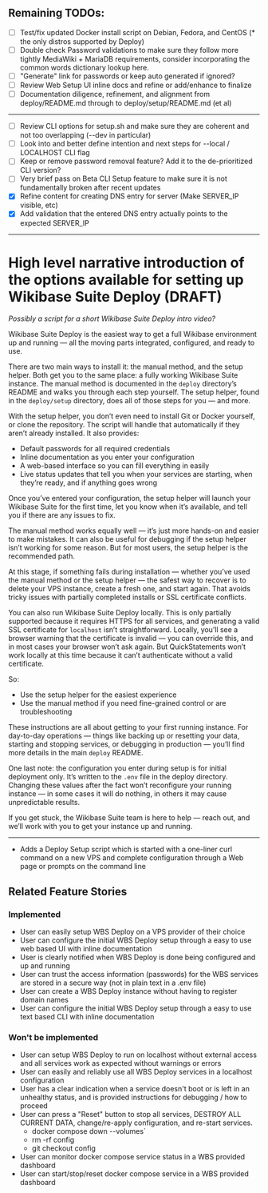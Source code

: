 ## Remaining TODOs:

- [ ] Test/fix updated Docker install script on Debian, Fedora, and CentOS (* the only distros supported by Deploy)
- [ ] Double check Password validations to make sure they follow more tightly MediaWiki + MariaDB requirements,
      consider incorporating the common words dictionary lookup here.
- [ ] "Generate" link for passwords or keep auto generated if ignored?
- [ ] Review Web Setup UI inline docs and refine or add/enhance to finalize
- [ ] Documentation diligence, refinement, and alignment from deploy/README.md through to deploy/setup/README.md (et al)
---
- [ ] Review CLI options for setup.sh and make sure they are coherent and not too overlapping (--dev in particular)
- [ ] Look into and better define intention and next steps for --local / LOCALHOST CLI flag
- [ ] Keep or remove password removal feature? Add it to the de-prioritized CLI version?
- [ ] Very brief pass on Beta CLI Setup feature to make sure it is not fundamentally broken after recent updates
- [X] Refine content for creating DNS entry for server (Make SERVER_IP visible, etc)
- [X] Add validation that the entered DNS entry actually points to the expected SERVER_IP

---

# High level narrative introduction of the options available for setting up Wikibase Suite Deploy (DRAFT)

*Possibly a script for a short Wikibase Suite Deploy intro video?*

Wikibase Suite Deploy is the easiest way to get a full Wikibase environment up and running — all the moving parts integrated, configured, and ready to use.

There are two main ways to install it: the manual method, and the setup helper. Both get you to the same place: a fully working Wikibase Suite instance. The manual method is documented in the `deploy` directory’s README and walks you through each step yourself. The setup helper, found in the `deploy/setup` directory, does all of those steps for you — and more.

With the setup helper, you don’t even need to install Git or Docker yourself, or clone the repository. The script will handle that automatically if they aren’t already installed. It also provides:

- Default passwords for all required credentials
- Inline documentation as you enter your configuration
- A web-based interface so you can fill everything in easily
- Live status updates that tell you when your services are starting, when they’re ready, and if anything goes wrong

Once you’ve entered your configuration, the setup helper will launch your Wikibase Suite for the first time, let you know when it’s available, and tell you if there are any issues to fix.

The manual method works equally well — it’s just more hands-on and easier to make mistakes. It can also be useful for debugging if the setup helper isn’t working for some reason. But for most users, the setup helper is the recommended path.

At this stage, if something fails during installation — whether you’ve used the manual method or the setup helper — the safest way to recover is to delete your VPS instance, create a fresh one, and start again. That avoids tricky issues with partially completed installs or SSL certificate conflicts.

You can also run Wikibase Suite Deploy locally. This is only partially supported because it requires HTTPS for all services, and generating a valid SSL certificate for `localhost` isn’t straightforward. Locally, you’ll see a browser warning that the certificate is invalid — you can override this, and in most cases your browser won’t ask again. But QuickStatements won’t work locally at this time because it can’t authenticate without a valid certificate.

So:

- Use the setup helper for the easiest experience
- Use the manual method if you need fine-grained control or are troubleshooting

These instructions are all about getting to your first running instance. For day-to-day operations — things like backing up or resetting your data, starting and stopping services, or debugging in production — you’ll find more details in the main `deploy` README.

One last note: the configuration you enter during setup is for initial deployment only. It’s written to the `.env` file in the deploy directory. Changing these values after the fact won’t reconfigure your running instance — in some cases it will do nothing, in others it may cause unpredictable results.

If you get stuck, the Wikibase Suite team is here to help — reach out, and we’ll work with you to get your instance up and running.

---

- Adds a Deploy Setup script which is started with a one-liner curl command on a new VPS and complete configuration through a Web page or prompts on the command line

## Related Feature Stories

### Implemented

- User can easily setup WBS Deploy on a VPS provider of their choice
- User can configure the initial WBS Deploy setup through a easy to use web based UI with inline documentation
- User is clearly notified when WBS Deploy is done being configured and up and running
- User can trust the access information (passwords) for the WBS services are stored in a secure way (not in plain text in a .env file)
- User can create a WBS Deploy instance without having to register domain names
- User can configure the initial WBS Deploy setup through a easy to use text based CLI with inline documentation

### Won't be implemented

- User can setup WBS Deploy to run on localhost without external access and all services work as expected without warnings or errors
- User can easily and reliably use all WBS Deploy services in a localhost configuration
- User has a clear indication when a service doesn't boot or is left in an unhealthy status, and is provided instructions for debugging / how to proceed
- User can press a "Reset" button to stop all services, DESTROY ALL CURRENT DATA, change/re-apply configuration, and re-start services. 
  - docker compose down --volumes`
  - rm -rf config
  - git checkout config
- User can monitor docker compose service status in a WBS provided dashboard
- User can start/stop/reset docker compose service in a WBS provided dashboard
